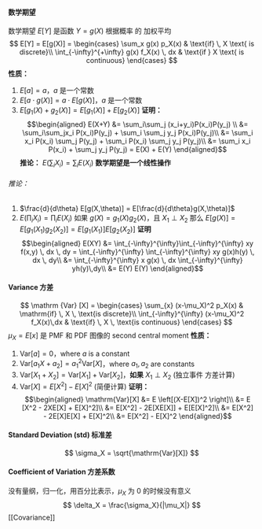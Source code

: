 #### 数学期望
数学期望 $E[Y]$ 是函数 $Y=g(X)$ 根据概率 的 加权平均
$$
E[Y] = E[g(X)] = 
\begin{cases}
\sum_x g(x) p_X(x) & \text{if} \, X \text{ is discrete}\\
\int_{-\infty}^{+\infty} g(x) f_X(x) \, dx & \text{if } X \text{ is continuous}
\end{cases}
$$
**性质：**
1. $E[a]=a$，$a$ 是一个常数
2. $E[a\cdot g(X)] = a \cdot E[g(X)]$，$a$ 是一个常数
3. $E[g_1(X) + g_2(X)] = E[g_1(X)] + E[g_2(X)]$
	**证明：** $$\begin{aligned}
	E(X+Y) &= \sum_i\sum_j (x_i+y_i)P(x_i)P(y_j) \\
	&= \sum_i\sum_jx_i P(x_i)P(y_j) + \sum_i \sum_j y_j P(x_i)P(y_j)\\
	&= \sum_i x_i P(x_i) \sum_j P(y_j) + \sum_i P(x_i) \sum_j y_j P(y_j)\\
	&= \sum_i x_i P(x_i) + \sum_j y_j P(y_j) = E(X) + E(Y)
	\end{aligned}$$
	**推论：** $E(\sum_i X_i) = \sum_i E(X_i)$
**数学期望是一个线性操作**
###### 推论：
1. $\frac{d}{d\theta} E[g(X,\theta)] = E[\frac{d}{d\theta}g(X,\theta)]$
2. $E(\prod_i X_i) = \prod_i E(X_i)$ 如果 $g(X) = g_1(X) g_2(X)$，且 $X_1 \perp X_2$ 那么 $E[g(X)] = E[g_1(X_1)g_2(X_2)] =E[g_1(X_1)]E[g_2(X_2)]$
	**证明**
	$$\begin{aligned}
	E(XY) &= \int_{-\infty}^{\infty}\int_{-\infty}^{\infty} xy f(x,y) \, dx \, dy = \int_{-\infty}^{\infty} \int_{-\infty}^{\infty} xy g(x)h(y) \, dx \, dy\\
	&= \int_{-\infty}^{\infty} x g(x) \, dx \int_{-\infty}^{\infty} yh(y)\,dy\\
	&= E(Y) E(Y)
	\end{aligned}$$
#### Variance 方差
$$
\mathrm {Var} [X] = 
\begin{cases}
\sum_{x} (x-\mu_X)^2 p_X(x) & \mathrm{if} \, X \, \text{is discrete}\\
\int_{-\infty}^{\infty} (x-\mu_X)^2 f_X(x)\,dx & \text{if} \, X \, \text{is continuous}
\end{cases}
$$
$\mu_X = E[x]$
是 PMF 和 PDF 图像的 second central moment
**性质：**
1. $\mathrm{Var}[a] = 0$，where $a$ is a constant
2. $\mathrm{Var}[a_1X+a_2]=a_1^2\mathrm{Var}[X]$，where $a_1,a_2$ are constants
3. $\mathrm{Var}[X_1+X_2] = \mathrm{Var}[X_1] + \mathrm{Var}[X_2]$，**如果** $X_1 \perp X_2$ (独立事件 方差计算)
4. $\mathrm{Var}[X] = E[X^2] - E[X]^2$ (简便计算)
	**证明：**
	$$\begin{aligned}
	\mathrm{Var}[X] &= E \left[(X-E[X])^2 \right]\\
	&= E [X^2 - 2XE[X] + E[X]^2]\\
	&= E[X^2] - 2E[XE[X]] + E[E[X]^2]\\
	&= E[X^2] - 2E[X]E[X] + E[X]^2\\
	&= E[X^2] - E[X]^2
	\end{aligned}$$
	
#### Standard Deviation (std) 标准差
$$
\sigma_X = \sqrt{\mathrm{Var}[X]}
$$
#### Coefficient of Variation 方差系数
没有量纲，归一化，用百分比表示，$\mu_X$ 为 0 的时候没有意义
$$
\delta_X = \frac{\sigma_X}{|\mu_X|}
$$
[[Covariance]]

